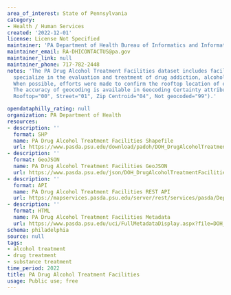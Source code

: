 ```yaml
---
area_of_interest: State of Pennsylvania
category:
- Health / Human Services
created: '2022-12-01'
license: License Not Specified
maintainer: 'PA Department of Health Bureau of Informatics and Information Technology'
maintainer_email: RA-DHICONTACTUS@pa.gov
maintainer_link: null
maintainer_phone: 717-782-2448
notes: 'The PA Drug Alcohol Treatment Facilities dataset includes facilities that 
  specialize in the evaluation and treatment of drug addiction, alcoholism and associated disorders. 
  When possible, efforts were made to confirm the rooftop location of each drug and alcohol treatment facility. 
  The accuracy of geocoding is available in Geocoding Certainty attribute field (Geocoding Certainty: 
  Rooftop="00", Street="01", Zip Centroid="04", Not geocoded="99").'

opendataphilly_rating: null
organization: PA Department of Health
resources:
- description: ''
  format: SHP
  name: PA Drug Alcohol Treatment Facilities Shapefile
  url: https://www.pasda.psu.edu/download/padoh/DOH_DrugAlcoholTreatmentFacilities202212.zip
- description: ''
  format: GeoJSON
  name: PA Drug Alcohol Treatment Facilities GeoJSON
  url: https://www.pasda.psu.edu/json/DOH_DrugAlcoholTreatmentFacilities202212.geojson
- description: ''
  format: API
  name: PA Drug Alcohol Treatment Facilities REST API
  url: https://mapservices.pasda.psu.edu/server/rest/services/pasda/DepHealth/MapServer
- description: ''
  format: HTML
  name: PA Drug Alcohol Treatment Facilities Metadata
  url: https://www.pasda.psu.edu/uci/FullMetadataDisplay.aspx?file=DOH_DrugAlcoholTreatmentFacilities202212.xml
schema: philadelphia
source: null
tags: 
- alcohol treatment
- drug treatment
- substance treatment
time_period: 2022
title: PA Drug Alcohol Treatment Facilities
usage: Public use; free
---
```

